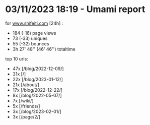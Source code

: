 # 03/11/2023 18:19 - Umami report
for www.shifeiti.com [24h] :

 - 184 (-16) page views
 - 73 (-33) uniques
 - 55 (-32) bounces
 - 3h 27' 48'' (46' 46'') totaltime


top 10 urls:
 - 47x [/blog/2022-12-09/]
 - 31x [/]
 - 22x [/blog/2023-01-12/]
 - 21x [/about/]
 - 17x [/blog/2022-12-22/]
 - 8x [/blog/2022-05-07/]
 - 7x [/wiki/]
 - 5x [/friends/]
 - 3x [/blog/2023-02-01/]
 - 3x [/page/2/]



